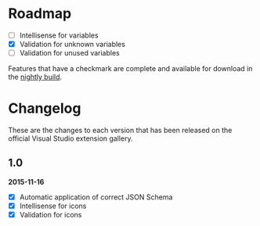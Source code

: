 # Roadmap

- [ ] Intellisense for variables
- [x] Validation for unknown variables
- [ ] Validation for unused variables

Features that have a checkmark are complete and available for
download in the
[nightly build](http://vsixgallery.com/extension/74cd5721-9cfd-4183-b1c9-b051f1b59503/).

# Changelog

These are the changes to each version that has been released
on the official Visual Studio extension gallery.

## 1.0

**2015-11-16**

- [x] Automatic application of correct JSON Schema
- [x] Intellisense for icons
- [x] Validation for icons